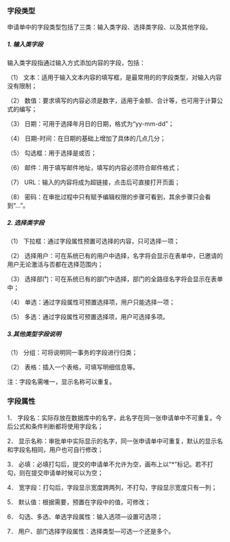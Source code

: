 ### 字段类型

申请单中的字段类型包括了三类：输入类字段、选择类字段、以及其他字段。

##### 1. 输入类字段

输入类字段指通过输入方式添加内容的字段，包括：

（1）   文本：适用于输入文本内容的填写框，是最常用的的字段类型，对输入内容没有限制；

（2）   数值：要求填写的内容必须是数字，适用于金额、合计等，也可用于计算公式的编写；

（3）   日期：可用于选择年月日的日期，格式为“yy-mm-dd”；

（4）   日期-时间：在日期的基础上增加了具体的几点几分；

（5）   勾选框：用于选择是或否；

（6）   邮件：用于填写邮件地址，填写的内容必须符合邮件格式；

（7）   URL：输入的内容将成为超链接，点击后可直接打开页面；

（8）   密码：在审批过程中只有赋予编辑权限的步骤可看到，其余步骤只会看到“…”。

##### 2. 选择类字段

（1）  下拉框：通过字段属性预置可选择的内容，只可选择一项；

（2）  选择用户：可在系统已有的用户中选择，名字将会显示在表单中，已邀请的用户无论激活与否都在选择范围内；

（3）  选择部门：可在系统已有的部门中选择，部门的全路径名字将会显示在表单中；

（4）  单选：通过字段属性可预置选择项，用户只能选择一项；

（5）  多选：通过字段属性可预置选择项，用户可选择多项。

##### 3.其他类型字段说明

（1）  分组：可将说明同一事务的字段进行归类；

（2）  表格：插入一个表格，可填写明细信息等。

 注：字段名需唯一，显示名称可以重复。

### 字段属性

1． 字段名：实际存放在数据库中的名字，此名字在同一张申请单中不可重复。今后公式和条件判断都将使用字段名；

2． 显示名称：审批单中实际显示的名字，同一张申请单中可重复，默认的显示名和字段名相同，用户也可自行修改；

3． 必填：必填打勾后，提交的申请单不允许为空，画布上以“*”标记。若不打勾，则在提交申请单时候可以为空；

4． 宽字段：打勾后，字段显示宽度跨两列，不打勾，字段显示宽度只有一列；

5． 默认值：根据需要，预置在字段中的值，可修改；

6． 勾选、多选、单选字段属性：输入选项—设置可选项；

7． 用户、部门选择字段属性：选择类型—可选一个还是多个。

